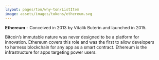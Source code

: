 ```yaml
---
layout: pages/ton/why-ton/ListItem
image: assets/images/tokens/ethereum.svg
---
```


**Ethereum** - Conceived in 2013 by Vitalik Buterin and launched in 2015.

Bitcoin’s immutable nature was never designed to be a platform for innovation. Ethereum covers this role and was the first to allow developers to harness blockchain for any app as a smart contract. Ethereum is the infrastructure for apps targeting power users.
